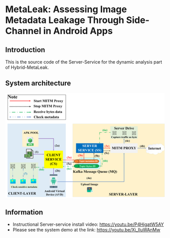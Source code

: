 
# MetaLeak: Assessing Image Metadata Leakage Through Side-Channel in Android Apps

## Introduction
This is the source code of the Server-Service for the dynamic analysis part of Hybrid-MetaLeak.

## System architecture

<img src="https://github.com/research-mobile-security/MetaLeak/blob/main/project-image/dynamic-analysis.png" alt="Dynamic Analysis">

## Information

- Instructional Server-service install video: https://youtu.be/P4HigatW5AY
- Please see the system demo at the link: https://youtu.be/Xj_IluWAnMw

